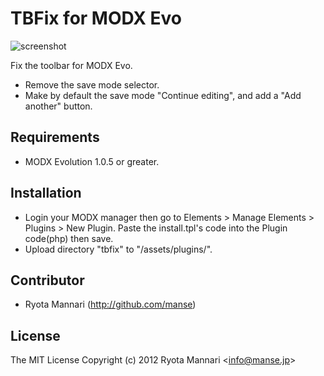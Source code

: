 # TBFix for MODX Evo

![screenshot](https://raw.github.com/manse/tbfix.modx/master/screenshot.png)

Fix the toolbar for MODX Evo.
 * Remove the save mode selector.
 * Make by default the save mode "Continue editing", and add a "Add another" button.

## Requirements

 * MODX Evolution 1.0.5 or greater.

## Installation

 * Login your MODX manager then go to Elements > Manage Elements > Plugins > New Plugin. Paste the install.tpl's code into the Plugin code(php) then save.
 * Upload directory "tbfix" to "/assets/plugins/".

## Contributor

 * Ryota Mannari (http://github.com/manse)

## License 

The MIT License
Copyright (c) 2012 Ryota Mannari &lt;info@manse.jp&gt;
